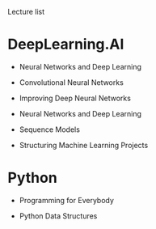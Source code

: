 
Lecture list

# DeepLearning.AI

* Neural Networks and Deep Learning

* Convolutional Neural Networks

* Improving Deep Neural Networks

* Neural Networks and Deep Learning

* Sequence Models

* Structuring Machine Learning Projects

# Python

* Programming for Everybody

* Python Data Structures
